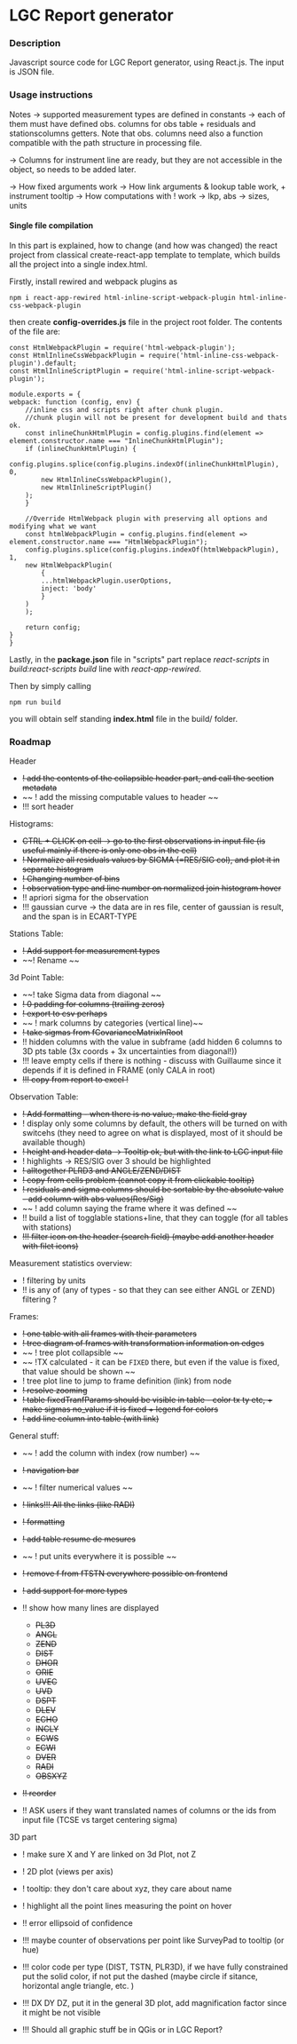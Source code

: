 # LGC Report generator

### Description

Javascript source code for LGC Report generator, using React.js. The input is JSON file.

### Usage instructions

Notes -> supported measurement types are defined in constants -> each of them must have defined obs. columns for obs table + residuals and stationscolumns getters. Note that obs. columns need also a function compatible with the path structure in processing file.

-> Columns for instrument line are ready, but they are not accessible in the object, so needs to be added later.

-> How fixed arguments work
-> How link arguments & lookup table work, + instrument tooltip
-> How computations with ! work
-> lkp, abs
-> sizes, units

#### Single file compilation

In this part is explained, how to change (and how was changed) the react project from classical create-react-app template to template, which builds all the project into a single index.html.

Firstly, install rewired and webpack plugins as

    npm i react-app-rewired html-inline-script-webpack-plugin html-inline-css-webpack-plugin

then create **config-overrides.js** file in the project root folder.
The contents of the file are:

    const HtmlWebpackPlugin = require('html-webpack-plugin');
    const HtmlInlineCssWebpackPlugin = require('html-inline-css-webpack-plugin').default;
    const HtmlInlineScriptPlugin = require('html-inline-script-webpack-plugin');

    module.exports = {
    webpack: function (config, env) {
        //inline css and scripts right after chunk plugin.
        //chunk plugin will not be present for development build and thats ok.
        const inlineChunkHtmlPlugin = config.plugins.find(element => element.constructor.name === "InlineChunkHtmlPlugin");
        if (inlineChunkHtmlPlugin) {
        config.plugins.splice(config.plugins.indexOf(inlineChunkHtmlPlugin), 0,
            new HtmlInlineCssWebpackPlugin(),
            new HtmlInlineScriptPlugin()
        );
        }

        //Override HtmlWebpack plugin with preserving all options and modifying what we want
        const htmlWebpackPlugin = config.plugins.find(element => element.constructor.name === "HtmlWebpackPlugin");
        config.plugins.splice(config.plugins.indexOf(htmlWebpackPlugin), 1,
        new HtmlWebpackPlugin(
            {
            ...htmlWebpackPlugin.userOptions,
            inject: 'body'
            }
        )
        );

        return config;
    }
    }

Lastly, in the **package.json** file in "scripts" part replace _react-scripts_ in _build:react-scripts build_ line with _react-app-rewired_.

Then by simply calling

    npm run build

you will obtain self standing **index.html** file in the build/ folder.

### Roadmap

Header

- ~~! add the contents of the collapsible header part, and call the section metadata~~
- ~~ ! add the missing computable values to header ~~
- !!! sort header

Histograms:

- ~~CTRL + CLICK on cell -> go to the first observations in input file (is useful mainly if there is only one obs in the cell)~~
- ~~! Normalize all residuals values by SIGMA (=RES/SIG col), and plot it in separate histogram~~
- ~~! Changing number of bins~~
- ~~! observation type and line number on normalized join histogram hover~~
- !! apriori sigma for the observation
- !!! gaussian curve -> the data are in res file, center of gaussian is result, and the span is in ECART-TYPE

Stations Table:

- ~~! Add support for measurement types~~
- ~~! Rename ~~

3d Point Table:

- ~~! take Sigma data from diagonal ~~
- ~~! 0 padding for columns (trailing zeros)~~
- ~~! export to csv perhaps~~
- ~~ ! mark columns by categories (vertical line)~~
- ~~! take sigmas from fCovarianceMatrixInRoot~~
- !! hidden columns with the value in subframe (add hidden 6 columns to 3D pts table (3x coords + 3x uncertainties from diagonal!))
- !!! leave empty cells if there is nothing - discuss with Guillaume since it depends if it is defined in FRAME (only CALA in root)
- ~~!!! copy from report to excel !~~

Observation Table:

- ~~! Add formatting - when there is no value, make the field gray~~
- ! display only some columns by default, the others will be turned on with switcehs (they need to agree on what is displayed, most of it should be available though)
- ~~! height and header data -> Tooltip ok, but with the link to LGC input file~~
- ! highlights -> RES/SIG over 3 should be highlighted
- ~~! alltogether PLRD3 and ANGLE/ZEND/DIST~~
- ~~! copy from cells problem (cannot copy it from clickable tooltip)~~
- ~~! residuals and sigma columns should be sortable by the absolute value - add column with abs values(Res/Sig)~~
- ~~ ! add column saying the frame where it was defined ~~
- !! build a list of togglable stations+line, that they can toggle (for all tables with stations)
- ~~!!! filter icon on the header (search field) (maybe add another header with filet icons)~~

Measurement statistics overview:

- ! filtering by units
- !! is any of (any of types - so that they can see either ANGL or ZEND) filtering ?

Frames:

- ~~! one table with all frames with their parameters~~
- ~~! tree diagram of frames with transformation information on edges~~
- ~~ ! tree plot collapsible ~~
- ~~ !TX calculated - it can be `FIXED` there, but even if the value is fixed, that value should be shown ~~
- ! tree plot line to jump to frame definition (link) from node
- ~~! resolve zooming~~
- ~~! table fixedTranfParams should be visible in table - color tx ty etc, + make sigmas no_value if it is fixed + legend for colors~~
- ~~! add line column into table (with link)~~

General stuff:

- ~~ ! add the column with index (row number) ~~
- ~~! navigation bar~~
- ~~ ! filter numerical values ~~
- ~~! links!!! All the links (like RADI)~~
- ~~! formatting~~
- ~~! add table resume de mesures~~
- ~~ ! put units everywhere it is possible ~~
- ~~! remove f from fTSTN everywhere possible on frontend~~
- ~~! add support for more types~~
- !! show how many lines are displayed

  - ~~PL3D~~
  - ~~ANGL~~
  - ~~ZEND~~
  - ~~DIST~~
  - ~~DHOR~~
  - ~~ORIE~~
  - ~~UVEC~~
  - ~~UVD~~
  - ~~DSPT~~
  - ~~DLEV~~
  - ~~ECHO~~
  - ~~INCLY~~
  - ~~ECWS~~
  - ~~ECWI~~
  - ~~DVER~~
  - ~~RADI~~
  - ~~OBSXYZ~~

- ~~!! reorder~~
- !! ASK users if they want translated names of columns or the ids from input file (TCSE vs target centering sigma)

3D part

- ! make sure X and Y are linked on 3d Plot, not Z

- ! 2D plot (views per axis)
- ! tooltip: they don't care about xyz, they care about name
- ! highlight all the point lines measuring the point on hover
- !! error ellipsoid of confidence
- !!! maybe counter of observations per point like SurveyPad to tooltip (or hue)
- !!! color code per type (DIST, TSTN, PLR3D), if we have fully constrained put the solid color, if not put the dashed (maybe circle if sitance, horizontal angle triangle, etc. )
- !!! DX DY DZ, put it in the general 3D plot, add magnification factor since it might be not visible
- !!! Should all graphic stuff be in QGis or in LGC Report?
